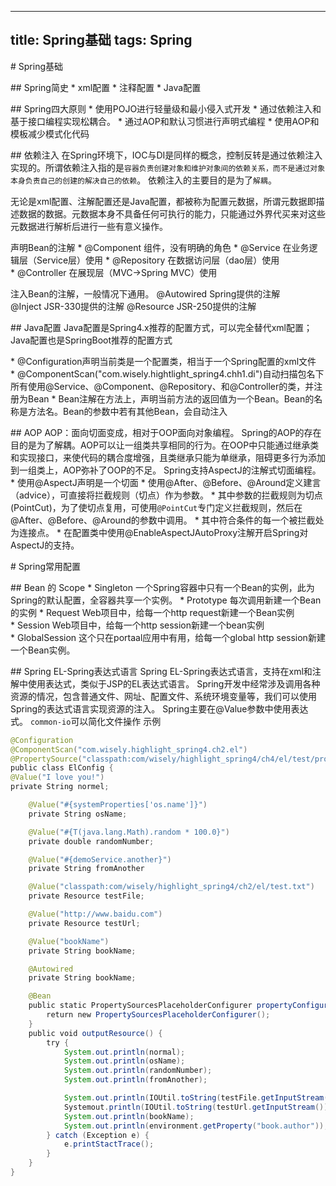 -----------------------
title: Spring基础
tags: Spring
-----------------------
# Spring基础

## Spring简史
* xml配置
* 注释配置
* Java配置

## Spring四大原则
* 使用POJO进行轻量级和最小侵入式开发
* 通过依赖注入和基于接口编程实现松耦合。
* 通过AOP和默认习惯进行声明式编程
* 使用AOP和模板减少模式化代码

## 依赖注入
在Spring环境下，IOC与DI是同样的概念，控制反转是通过依赖注入实现的。所谓依赖注入指的是`容器负责创建对象和维护对象间的依赖关系，而不是通过对象本身负责自己的创建的解决自己的依赖`。
依赖注入的主要目的是为了`解耦`。

无论是xml配置、注解配置还是Java配置，都被称为配置元数据，所谓元数据即描述数据的数据。元数据本身不具备任何可执行的能力，只能通过外界代买来对这些元数据进行解析后进行一些有意义操作。

声明Bean的注解
* @Component 组件，没有明确的角色
* @Service 在业务逻辑层（Service层）使用
* @Repository 在数据访问层（dao层）使用
* @Controller 在展现层（MVC->Spring MVC）使用

注入Bean的注解，一般情况下通用。
@Autowired Spring提供的注解
@Inject JSR-330提供的注解
@Resource JSR-250提供的注解

## Java配置
Java配置是Spring4.x推荐的配置方式，可以完全替代xml配置；Java配置也是SpringBoot推荐的配置方式

* @Configuration声明当前类是一个配置类，相当于一个Spring配置的xml文件
* @ComponentScan("com.wisely.hightlight_spring4.chh1.di")自动扫描包名下所有使用@Service、@Component、@Repository、和@Controller的类，并注册为Bean
* Bean注解在方法上，声明当前方法的返回值为一个Bean。Bean的名称是方法名。Bean的参数中若有其他Bean，会自动注入

## AOP
AOP：面向切面变成，相对于OOP面向对象编程。
Spring的AOP的存在目的是为了解耦。AOP可以让一组类共享相同的行为。在OOP中只能通过继承类和实现接口，来使代码的耦合度增强，且类继承只能为单继承，阻碍更多行为添加到一组类上，AOP弥补了OOP的不足。
Spring支持AspectJ的注解式切面编程。
* 使用@AspectJ声明是一个切面
* 使用@After、@Before、@Around定义建言（advice），可直接将拦截规则（切点）作为参数。
* 其中参数的拦截规则为切点(PointCut)，为了使切点复用，可使用`@PointCut`专门定义拦截规则，然后在@After、@Before、@Around的参数中调用。
* 其中符合条件的每一个被拦截处为连接点。
* 在配置类中使用@EnableAspectJAutoProxy注解开启Spring对AspectJ的支持。

# Spring常用配置

## Bean 的 Scope
* Singleton 一个Spring容器中只有一个Bean的实例，此为Spring的默认配置，全容器共享一个实例。
* Prototype 每次调用新建一个Bean的实例
* Request Web项目中，给每一个http request新建一个Bean实例
* Session Web项目中，给每一个http session新建一个bean实例
* GlobalSession 这个只在portaal应用中有用，给每一个global http session新建一个Bean实例。

## Spring EL-Spring表达式语言
Spring EL-Spring表达式语言，支持在xml和注解中使用表达式，类似于JSP的EL表达式语言。
Spring开发中经常涉及调用各种资源的情况，包含普通文件、网址、配置文件、系统环境变量等，我们可以使用Spring的表达式语言实现资源的注入。
Spring主要在@Value参数中使用表达式。
`common-io`可以简化文件操作
示例
```java
@Configuration
@ComponentScan("com.wisely.highlight_spring4.ch2.el")
@PropertySource("classpath:com/wisely/highlight_spring4/ch4/el/test/propertise")
public class ElConfig {
@Value("I love you!")
private String normel;

    @Value("#{systemProperties['os.name']}")
    private String osName;

    @Value("#{T(java.lang.Math).random * 100.0}")
    private double randomNumber;

    @Value("#{demoService.another}")
    private String fromAnother

    @Value("classpath:com/wisely/highlight_spring4/ch2/el/test.txt")
    private Resource testFile;

    @Value("http://www.baidu.com")
    private Resource testUrl;

    @Value("bookName")
    private String bookName;

    @Autowired
    private String bookName;

    @Bean
    public static PropertySourcesPlaceholderConfigurer propertyConfigure() {
        return new PropertySourcesPlaceholderConfigurer();
    }
    public void outputResource() {
        try {
            System.out.println(normal);
            System.out.println(osName);
            System.out.println(randomNumber);
            System.out.println(fromAnother);

            System.out.println(IOUtil.toString(testFile.getInputStream(()));
            Systemout.println(IOUtil.toString(testUrl.getInputStream()));
            System.out.println(bookName);
            System.out.println(environment.getProperty("book.author"));
        } catch (Exception e) {
            e.printStactTrace();
        }
    }
}
```
